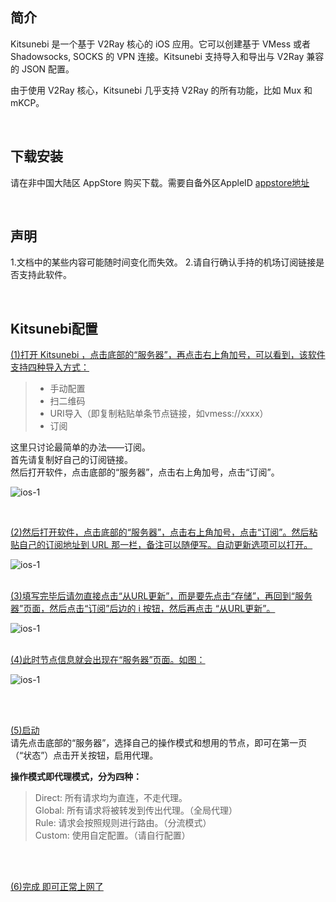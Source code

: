 简介
--
Kitsunebi 是一个基于 V2Ray 核心的 iOS 应用。它可以创建基于 VMess 或者 Shadowsocks, SOCKS 的 VPN 连接。Kitsunebi 支持导入和导出与 V2Ray 兼容的 JSON 配置。

由于使用 V2Ray 核心，Kitsunebi 几乎支持 V2Ray 的所有功能，比如 Mux 和 mKCP。   

<br/>

下载安装
----

请在非中国大陆区 AppStore 购买下载。需要自备外区AppleID
[appstore地址](https://apps.apple.com/us/app/kitsunebi-proxy-utility/id1446584073)  

<br/>

声明
----
1.文档中的某些内容可能随时间变化而失效。
2.请自行确认手持的机场订阅链接是否支持此软件。   


<br/>

Kitsunebi配置
---



[(1)打开 Kitsunebi ，点击底部的“服务器”，再点击右上角加号，可以看到，该软件支持四种导入方式：]()

>   - 手动配置
>   - 扫二维码
>   - URI导入（即复制粘贴单条节点链接，如vmess://xxxx）
>   - 订阅
  
  
这里只讨论最简单的办法——订阅。  
首先请复制好自己的订阅链接。  
然后打开软件，点击底部的“服务器”，点击右上角加号，点击“订阅”。  


![ios-1](https://i.postimg.cc/MZDzrmMQ/ios-1.jpg)  

<br/>

[(2)然后打开软件，点击底部的“服务器”，点击右上角加号，点击“订阅”。然后粘贴自己的订阅地址到 URL 那一栏，备注可以随便写。自动更新选项可以打开。  ]()  

![ios-1](https://i.postimg.cc/Xq760tGy/ios-2.jpg)  
<br/>  

[(3)填写完毕后请勿直接点击“从URL更新”，而是要先点击“存储”，再回到“服务器”页面，然后点击“订阅”后边的 i 按钮，然后再点击 “从URL更新”。]()  

![ios-1](https://i.postimg.cc/Mphwjs4h/ios-3.jpg)  
<br/>   


[(4)此时节点信息就会出现在“服务器”页面。如图：  ]()  

![ios-1](https://i.postimg.cc/vHTw2FwJ/ios-4.jpg)  

<br/>
<br/>

[(5)启动]()  
请先点击底部的“服务器”，选择自己的操作模式和想用的节点，即可在第一页（“状态”）点击开关按钮，启用代理。  

**操作模式即代理模式，分为四种：**  

> Direct: 所有请求均为直连，不走代理。  
> Global: 所有请求将被转发到传出代理。（全局代理）  
> Rule: 请求会按照规则进行路由。（分流模式）  
> Custom: 使用自定配置。（请自行配置）  


 
 <br/>
 <br/>

[(6)完成 即可正常上网了]() 







